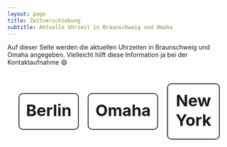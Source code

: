 ```yaml
---
layout: page
title: Zeitverschiebung
subtitle: Aktuelle Uhrzeit in Braunschweig und Omaha
---
```


Auf dieser Seite werden die aktuellen Uhrzeiten in Braunschweig und Omaha angegeben. Vielleicht hilft diese Information ja bei der Kontaktaufnahme 😄


<html>
<style>
    #clocks {
        text-align: center;
        font-size: x-large;
        display: inline-flex;
        flex-direction: row;
        align-items: center;
        margin-top: 15px;
        margin-bottom: 15px;
        margin-left: 15px;
        margin-right: 15px;
    }
    .clock {
        font-size: x-large;
        text-align: center;
        border: 2px solid #333;
        border-radius: 10px;
        padding: 15px;
        /*width: calc(100% - 40px); /* Adjusting box size */
        max-width: 400px;
        margin-top: 10px;
        margin-bottom: 10px;
        margin-left: 10px;
        margin-right: 10px;
    }
    .clock h2 {
        margin-top: 0;
        margin-bottom: 5px;
    }
</style>
<body>
<center>
<div id="clocks">
    <div id="berlin" class="clock">
        <h2>Berlin</h2>
        <div id="berlinTime"></div>
        <div id="berlinDate"></div>
    </div>
    <div id="Omaha" class="clock">
        <h2>Omaha</h2>
        <div id="omahaTime"></div>
    </div>
    <div id="newYork" class="clock">
        <h2>New York</h2>
        <div id="newYorkTime"></div>
    </div>
</div>

<script>
function updateClocks() {
    const berlinTime = new Date().toLocaleTimeString("de", {timeZone: "Europe/Berlin", hour: "numeric", minute: "2-digit"}).slice(0, -3);
    document.getElementById("berlinTime").textContent = berlinTime;

    const berlinDate = new Date().toLocaleDateString("de", {timeZone: "Europe/Berlin", month: "long", day: "2-digit"}).slice(0, -10);
    document.getElementById("berlinDate").textContent = berlinDate;

    const chicagoTime = new Date().toLocaleString("de", {timeZone: "America/Chicago"}).slice(0, -3);
    document.getElementById("omahaTime").textContent = chicagoTime;

    const newYorkTime = new Date().toLocaleString("de", {timeZone: "America/New_York"}).slice(0, -3);
    document.getElementById("newYorkTime").textContent = newYorkTime;
}

// Update clocks every second
setInterval(updateClocks, 1000);

// Initial update
updateClocks();
</script>
</center>
</body>
</html>